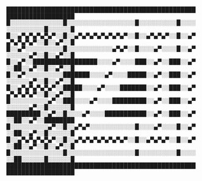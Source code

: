 ████████████████████████████████████████████████████████████████████
█░░░░░░░░░░░░░░█░░░░░░░░░░░░░░░░░░█░░░░░░░░░░█░░░░░░░░░░░░░░█░░░░░░█
█░░▄▀▄▀▄▀▄▀▄▀░░█░░▄▀▄▀▄▀▄▀▄▀▄▀▄▀░░█░░▄▀▄▀▄▀░░█░░▄▀▄▀▄▀▄▀▄▀░░█░░▄▀░░█
█░░▄▀░░░░░░░░░░█░░░░░░░░░░░░▄▀▄▀░░█░░░░▄▀░░░░█░░▄▀░░░░░░▄▀░░█░░▄▀░░█
█░░▄▀░░█████████████████░░░░▄▀░░░░███░░▄▀░░███░░▄▀░░██░░▄▀░░█░░▄▀░░█
█░░▄▀░░░░░░░░░░███████░░░░▄▀░░░░█████░░▄▀░░███░░▄▀░░░░░░▄▀░░█░░▄▀░░█
█░░▄▀▄▀▄▀▄▀▄▀░░█████░░░░▄▀░░░░███████░░▄▀░░███░░▄▀▄▀▄▀▄▀▄▀░░█░░▄▀░░█
█░░░░░░░░░░▄▀░░███░░░░▄▀░░░░█████████░░▄▀░░███░░▄▀░░░░░░▄▀░░█░░░░░░█
█████████░░▄▀░░█░░░░▄▀░░░░███████████░░▄▀░░███░░▄▀░░██░░▄▀░░████████
█░░░░░░░░░░▄▀░░█░░▄▀▄▀░░░░░░░░░░░░█░░░░▄▀░░░░█░░▄▀░░██░░▄▀░░█░░░░░░█
█░░▄▀▄▀▄▀▄▀▄▀░░█░░▄▀▄▀▄▀▄▀▄▀▄▀▄▀░░█░░▄▀▄▀▄▀░░█░░▄▀░░██░░▄▀░░█░░▄▀░░█
█░░░░░░░░░░░░░░█░░░░░░░░░░░░░░░░░░█░░░░░░░░░░█░░░░░░██░░░░░░█░░░░░░█
████████████████████████████████████████████████████████████████████
